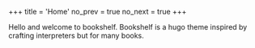 +++
title = 'Home'
no_prev = true
no_next = true
+++

Hello and welcome to bookshelf. Bookshelf is a hugo theme inspired by crafting interpreters but for many books.
